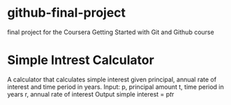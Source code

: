 # github-final-project
final project for the Coursera Getting Started with Git and Github course

# Simple Intrest Calculator
A calculator that calculates simple interest given principal, annual rate of interest and time period in years.
Input:
    p, principal amount
    t, time period in years
    r, annual rate of interest
Output
    simple interest = p*t*r
